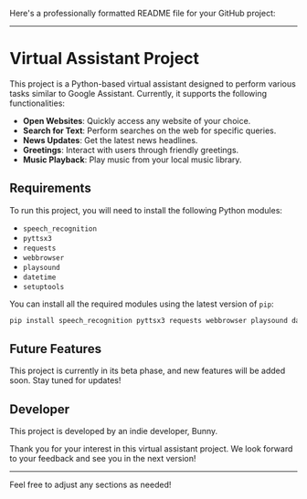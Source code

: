 Here's a professionally formatted README file for your GitHub project:

---

# Virtual Assistant Project

This project is a Python-based virtual assistant designed to perform various tasks similar to Google Assistant. Currently, it supports the following functionalities:

- **Open Websites**: Quickly access any website of your choice.
- **Search for Text**: Perform searches on the web for specific queries.
- **News Updates**: Get the latest news headlines.
- **Greetings**: Interact with users through friendly greetings.
- **Music Playback**: Play music from your local music library.

## Requirements

To run this project, you will need to install the following Python modules:

- `speech_recognition`
- `pyttsx3`
- `requests`
- `webbrowser`
- `playsound`
- `datetime`
- `setuptools`

You can install all the required modules using the latest version of `pip`:

```bash
pip install speech_recognition pyttsx3 requests webbrowser playsound datetime setuptools
```

## Future Features

This project is currently in its beta phase, and new features will be added soon. Stay tuned for updates!

## Developer

This project is developed by an indie developer, Bunny. 

Thank you for your interest in this virtual assistant project. We look forward to your feedback and see you in the next version!

--- 

Feel free to adjust any sections as needed!
